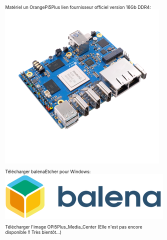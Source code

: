 Matériel un OrangePi5Plus lien fournisseur officiel version 16Gb DDR4:
[![(pi5-plus.png)](https://raw.githubusercontent.com/bbaranoff/OPi5Plus_Media_Center/main/pi5-plus-26.png)](https://fr.aliexpress.com/item/1005005585029938.html?gatewayAdapt=glo2fra)

Télécharger balenaEtcher pour Windows: [![balena_logo.svg)](https://raw.githubusercontent.com/bbaranoff/OPi5Plus_Media_Center/main/balena_logo.svg)](https://github.com/balena-io/etcher/releases/download/v1.18.11/balenaEtcher-Setup-1.18.11.exe)

Télécharger l'image OPi5Plus_Media_Center (Elle n'est pas encore disponible !! Très bientôt...)

